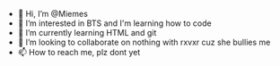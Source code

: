 - 👋 Hi, I’m @Miemes
- 👀 I’m interested in BTS and I'm learning how to code
- 🌱 I’m currently learning HTML and git
- 💞️ I’m looking to collaborate on nothing with rxvxr cuz she bullies me
- 📫 How to reach me, plz dont yet

<!---
Miemes/Miemes is a ✨ special ✨ repository because its `README.md` (this file) appears on your GitHub profile.
You can click the Preview link to take a look at your changes.
--->
